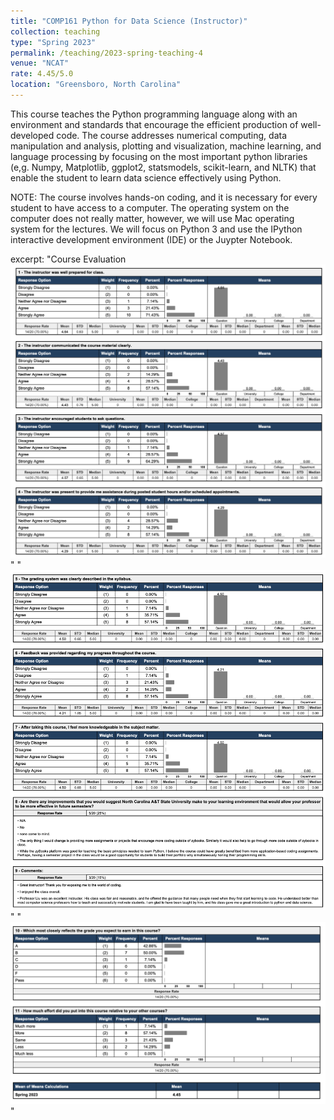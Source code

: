 ```yaml
---
title: "COMP161 Python for Data Science (Instructor)"
collection: teaching
type: "Spring 2023"
permalink: /teaching/2023-spring-teaching-4
venue: "NCAT"
rate: 4.45/5.0
location: "Greensboro, North Carolina"
---
```

This course teaches the Python programming language along with an environment and standards that encourage the efficient production of well-developed code. The course addresses numerical computing, data manipulation and analysis, plotting and visualization, machine learning, and language processing by focusing on the most important python libraries (e,g. Numpy, Matplotlib, ggplot2, statsmodels, scikit-learn, and NLTK) that enable the student to learn data science effectively using Python.

NOTE: The course involves hands-on coding, and it is necessary for every student to have access to a computer. The operating system on the computer does not really matter, however, we will use Mac operating system for the lectures. We will focus on Python 3 and use the IPython interactive development environment (IDE) or the Juypter Notebook. 


excerpt: "Course Evaluation <br/><img src='/images/COMP16101.png'>"
"<br/><img src='/images/COMP16102.png'>"
"<br/><img src='/images/COMP16103.png' >"

